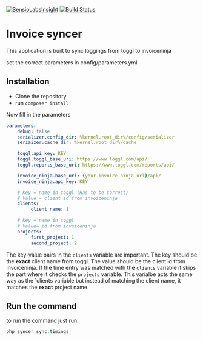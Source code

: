 [![SensioLabsInsight](https://insight.sensiolabs.com/projects/c75bd15a-5d40-4879-9a2f-23e4a6b683e0/mini.png)](https://insight.sensiolabs.com/projects/c75bd15a-5d40-4879-9a2f-23e4a6b683e0)
[![Build Status](https://travis-ci.org/Matth--/toggl-invoiceninja-sync.svg?branch=master)](https://travis-ci.org/Matth--/toggl-invoiceninja-sync)

# Invoice syncer
This application is built to sync loggings from toggl to invoiceninja

set the correct parameters in config/parameters.yml

## Installation

- Clone the repository
- run `composer install`

Now fill in the parameters
```yaml
parameters:
    debug: false
    serializer.config_dir: %kernel.root_dir%/config/serializer
    seriaizer.cache_dir: %kernel.root_dir%/cache

    toggl.api_key: KEY
    toggl.toggl_base_uri: https://www.toggl.com/api/
    toggl.reports_base_uri: https://www.toggl.com/reports/api/

    invoice_ninja.base_uri: {your-invoice-ninja-url}/api/
    invoice_ninja.api_key: KEY

    # Key = name in toggl (Has to be correct)
    # Value = client id from invoiceninja
    clients:
         client_name: 1

    # Key = name in toggl
    # Value= id from invoiceninja
    projects:
         first_project: 1
         second_project: 2
```

The key-value pairs in the `clients` variable are important. The key should be the **exact** client name from toggl. The value should be the client id from invoiceninja.
If the time entry was matched with the `clients` variable it skips the part where it checks the `projects` variable. This varialbe acts the same way as the `clients
 variable but instead of matching the client name, it matches the **exact** project name.

## Run the command
to run the command just run:

```php
php syncer sync:timings
```
